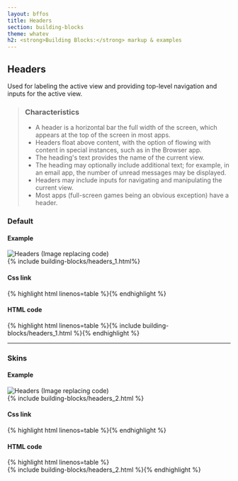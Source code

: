 ```yaml
---
layout: bffos
title: Headers
section: building-blocks
theme: whatev
h2: <strong>Building Blocks:</strong> markup & examples
---
```


## Headers

Used for labeling the active view and providing top-level navigation and inputs for the active view.

> ### Characteristics
> * A header is a horizontal bar the full width of the screen, which appears at the top of the screen in most apps.
> * Headers float above content, with the option of flowing with content in special instances, such as in the Browser app.
> * The heading's text provides the name of the current view.
> * The heading may optionally include additional text; for example, in an email app, the number of unread messages may be displayed.
> * Headers may include inputs for navigating and manipulating the current view.
> * Most apps (full-screen games being an obvious exception) have a header.

### Default
  
<div>
  <h4>Example</h4>
  <section class="example">
    <img src="../images/BB/headers_1.jpg" alt="Headers (Image replacing code)"/>
    <article class="headers frame">{% include building-blocks/headers_1.html%}</article>
  </section>

  <h4>Css link</h4>
  {% highlight html linenos=table %}<link href="(your styles folder)/style/headers.css" rel="stylesheet" type="text/css">{% endhighlight %}

  <h4>HTML code</h4>
  {% highlight html linenos=table %}{% include building-blocks/headers_1.html %}{% endhighlight %}
</div>

<hr>

### Skins

<div>
  <h4>Example</h4>
  <section class="example">
    <img src="../images/BB/headers_2.jpg" alt="Headers (Image replacing code)"/>
    <article class="headers frame">{% include building-blocks/headers_2.html %}</article>
  </section>

  <h4>Css link</h4>
  {% highlight html linenos=table %}<link href="(your styles folder)/style/headers.css" rel="stylesheet" type="text/css">{% endhighlight %}

  <h4>HTML code</h4>
  {% highlight html linenos=table %}
<section class="skin-dark" role="region">{% include building-blocks/headers_2.html %}{% endhighlight %}
</div>

